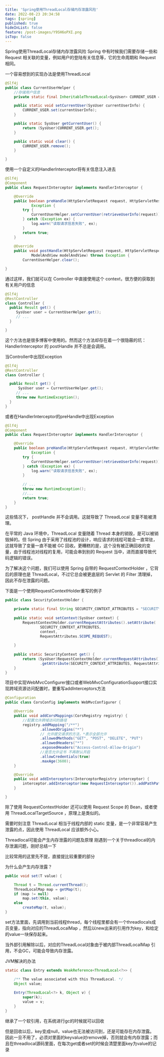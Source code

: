 ```yaml
---
title: 'Spring使用ThreadLocal存储内存泄露风险'
date: 2022-08-23 20:34:58
tags: [spring]
published: true
hideInList: false
feature: /post-images/Y9SH6oPXI.png
isTop: false
---
```

Spring使用ThreadLocal存储内存泄露风险
Spring 中有时候我们需要存储一些和 Request 相关联的变量，例如用户的登陆有关信息等，它的生命周期和 Request 相同。

一个容易想到的实现办法是使用ThreadLocal
```java
@Slf4j
public class CurrentUserHelper {
    //存储用户信息
    private static final InheritableThreadLocal<SysUser> CURRENT_USER = new InheritableThreadLocal<SysUser>();

    public static void setCurrentUser(SysUser currentUserInfo) {
        CURRENT_USER.set(currentUserInfo);
    }

    public static SysUser getCurrentUser() {
        return (SysUser)CURRENT_USER.get();
    }

    public static void clear() {
        CURRENT_USER.remove();
    }

}
```


使用一个自定义的HandlerInterceptor将有关信息注入进去

```java
@Slf4j
@Component
public class RequestInterceptor implements HandlerInterceptor {

    @Override
    public boolean preHandle(HttpServletRequest request, HttpServletResponse response, Object handler) throws
            Exception {
        try {
            CurrentUserHelper.setCurrentUser(retrieveUserInfo(request));
        } catch (Exception ex) {
            log.warn("读取请求信息失败", ex);
        }
        return true;
    }
    
    @Override
    public void postHandle(HttpServletRequest request, HttpServletResponse response, Object handler, @Nullable
            ModelAndView modelAndView) throws Exception {
        CurrentUserHelper.clear();

}
```

通过这样，我们就可以在 Controller 中直接使用这个 context，很方便的获取到有关用户的信息

```java
@Slf4j
@RestController
class Controller {
  public Result get() {
     SysUser user = CurrentUserHelper.get();
     // ...
  }

}
```

这个方法也是很多博客中使用的。然而这个方法却存在着一个很隐蔽的坑： HandlerInterceptor 的 postHandle 并不总是会调用。

当Controller中出现Exception

```java
@Slf4j
@RestController
class Controller {

  public Result get() {
      SysUser user = CurrentUserHelper.get();
     // ...
     throw new RuntimeException();
  }
}
```

或者在HandlerInterceptor的preHandle中出现Exception

```java
@Slf4j
@Component
public class RequestInterceptor implements HandlerInterceptor {

    @Override
    public boolean preHandle(HttpServletRequest request, HttpServletResponse response, Object handler) throws
            Exception {
        try {
            CurrentUserHelper.setCurrentUser(retrieveUserInfo(request));
        } catch (Exception ex) {
            log.warn("读取请求信息失败", ex);
        }
    
        // ...
        throw new RuntimeException();
        //...
        return true;
    }
}
```

这些情况下， postHandle 并不会调用。这就导致了 ThreadLocal 变量不能被清理。

在平常的 Java 环境中，ThreadLocal 变量随着 Thread 本身的销毁，是可以被销毁掉的。但 Spring 由于采用了线程池的设计，响应请求的线程可能会一直常驻，这就导致了变量一直不能被 GC 回收。更糟糕的是，这个没有被正确回收的变量，由于线程池对线程的复用，可能会串到别的 Request 当中，进而直接导致代码逻辑的错误。

为了解决这个问题，我们可以使用 Spring 自带的 RequestContextHolder ，它背后的原理也是 ThreadLocal，不过它总会被更底层的 Servlet 的 Filter 清理掉，因此不存在泄露的问题。

下面是一个使用RequestContextHolder重写的例子

```java
public class SecurityContextHolder {

    private static final String SECURITY_CONTEXT_ATTRIBUTES = "SECURITY_CONTEXT";
    
    public static void setContext(SysUser context) {
        RequestContextHolder.currentRequestAttributes().setAttribute(
                SECURITY_CONTEXT_ATTRIBUTES,
                context,
                RequestAttributes.SCOPE_REQUEST);
    
    }
    
    public static SecurityContext get() {
        return (SysUser)RequestContextHolder.currentRequestAttributes()
                .getAttribute(SECURITY_CONTEXT_ATTRIBUTES, RequestAttributes.SCOPE_REQUEST);
    }
}
```

项目中实现WebMvcConfigurer接口或者WebMvcConfigurationSupport接口实现跨域资源访问配置时，要重写addInterceptors方法

```java
@Configuration
public class CorsConfig implements WebMvcConfigurer {

    @Override
    public void addCorsMappings(CorsRegistry registry) {
        //配置允许跨域访问的路径
        registry.addMapping("/**")
                .allowedOrigins("*")
                // 允许提交请求的方法，*表示全部允许
                .allowedMethods("GET", "POST", "DELETE", "PUT")
                .allowedHeaders("*")
                .exposedHeaders("Access-Control-Allow-Origin")
                //是否允许证书 不再默认开启
                .allowCredentials(true)
                .maxAge(3600);
    }

    @Override
    public void addInterceptors(InterceptorRegistry interceptor) {
        interceptor.addInterceptor(new RequestInterceptor()).addPathPatterns("/**");
    }

}
```

除了使用 RequestContextHolder 还可以使用 Request Scope 的 Bean，或者使用 ThreadLocalTargetSource ，原理上是类似的。

需要时刻注意 ThreadLocal 相当于线程内部的 static 变量，是一个非常容易产生泄露的点，因此使用 ThreadLocal 应该额外小心。

Threadlocal可能会产生内存泄露的问题及原理
刚遇到一个关于threadlocal的内存泄漏问题，刚好总结一下

比较常用的这里先不提，直接提比较重要的部分

为什么会产生内存泄露？

```java
public void set(T value) {

    Thread t = Thread.currentThread();
    ThreadLocalMap map = getMap(t);
    if (map != null)
        map.set(this, value);
    else
        createMap(t, value);
}
```

set方法里面，先调用到当前线程thread，每个线程里都会有一个threadlocals成员变量，指向对应的ThreadLocalMap ，然后以new出来的引用作为key，和给定的value一块保存起来。

当外部引用解除以后，对应的ThreadLocal对象由于被内部ThreadLocalMap 引用，不会GC，可能会导致内存泄露。

JVM解决的办法

```java
static class Entry extends WeakReference<ThreadLocal<?>> {

    /** The value associated with this ThreadLocal. */
    Object value;
    
    Entry(ThreadLocal<?> k, Object v) {
        super(k);
        value = v;
    }  
}
```

继承了一个软引用，在系统进行gc的时候就可以回收

但是回收以后，key变成null，value也无法被访问到，还是可能存在内存泄露。 因此一旦不用了，必须对里面的keyvalue对remove掉，否则就会有内存泄露；而且在threadlocal源码里面，在每次get或者set的时候会清楚里面key为value的记录